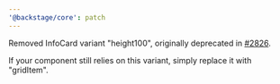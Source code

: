 ```yaml
---
'@backstage/core': patch
---
```


Removed InfoCard variant "height100", originally deprecated in [#2826](https://github.com/backstage/backstage/pull/2826).

If your component still relies on this variant, simply replace it with "gridItem".
